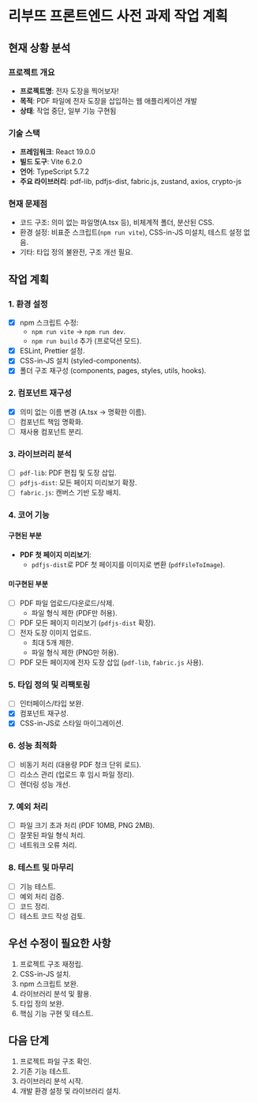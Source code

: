 # 리부뜨 프론트엔드 사전 과제 작업 계획

## 현재 상황 분석
### 프로젝트 개요
- **프로젝트명**: 전자 도장을 찍어보자!
- **목적**: PDF 파일에 전자 도장을 삽입하는 웹 애플리케이션 개발
- **상태**: 작업 중단, 일부 기능 구현됨

### 기술 스택
- **프레임워크**: React 19.0.0
- **빌드 도구**: Vite 6.2.0
- **언어**: TypeScript 5.7.2
- **주요 라이브러리**: pdf-lib, pdfjs-dist, fabric.js, zustand, axios, crypto-js

### 현재 문제점
- 코드 구조: 의미 없는 파일명(A.tsx 등), 비체계적 폴더, 분산된 CSS.
- 환경 설정: 비표준 스크립트(`npm run vite`), CSS-in-JS 미설치, 테스트 설정 없음.
- 기타: 타입 정의 불완전, 구조 개선 필요.

## 작업 계획

### 1. 환경 설정
- [x] npm 스크립트 수정:
  - `npm run vite` → `npm run dev`.
  - `npm run build` 추가 (프로덕션 모드).
- [x] ESLint, Prettier 설정.
- [x] CSS-in-JS 설치 (styled-components).
- [x] 폴더 구조 재구성 (components, pages, styles, utils, hooks).

### 2. 컴포넌트 재구성
- [x] 의미 없는 이름 변경 (A.tsx → 명확한 이름).
- [ ] 컴포넌트 책임 명확화.
- [ ] 재사용 컴포넌트 분리.

### 3. 라이브러리 분석
- [ ] `pdf-lib`: PDF 편집 및 도장 삽입.
- [ ] `pdfjs-dist`: 모든 페이지 미리보기 확장.
- [ ] `fabric.js`: 캔버스 기반 도장 배치.

### 4. 코어 기능
#### 구현된 부분
- **PDF 첫 페이지 미리보기**:
  - `pdfjs-dist`로 PDF 첫 페이지를 이미지로 변환 (`pdfFileToImage`).

#### 미구현된 부분
- [ ] PDF 파일 업로드/다운로드/삭제.
  - 파일 형식 제한 (PDF만 허용).
- [ ] PDF 모든 페이지 미리보기 (`pdfjs-dist` 확장).
- [ ] 전자 도장 이미지 업로드.
  - 최대 5개 제한.
  - 파일 형식 제한 (PNG만 허용).
- [ ] PDF 모든 페이지에 전자 도장 삽입 (`pdf-lib`, `fabric.js` 사용).

### 5. 타입 정의 및 리팩토링
- [ ] 인터페이스/타입 보완.
- [x] 컴포넌트 재구성.
- [x] CSS-in-JS로 스타일 마이그레이션.

### 6. 성능 최적화
- [ ] 비동기 처리 (대용량 PDF 청크 단위 로드).
- [ ] 리소스 관리 (업로드 후 임시 파일 정리).
- [ ] 렌더링 성능 개선.

### 7. 예외 처리
- [ ] 파일 크기 초과 처리 (PDF 10MB, PNG 2MB).
- [ ] 잘못된 파일 형식 처리.
- [ ] 네트워크 오류 처리.

### 8. 테스트 및 마무리
- [ ] 기능 테스트.
- [ ] 예외 처리 검증.
- [ ] 코드 정리.
- [ ] 테스트 코드 작성 검토.

## 우선 수정이 필요한 사항
1. 프로젝트 구조 재정립.
2. CSS-in-JS 설치.
3. npm 스크립트 보완.
4. 라이브러리 분석 및 활용.
5. 타입 정의 보완.
6. 핵심 기능 구현 및 테스트.

## 다음 단계
1. 프로젝트 파일 구조 확인.
2. 기존 기능 테스트.
3. 라이브러리 분석 시작.
4. 개발 환경 설정 및 라이브러리 설치.
